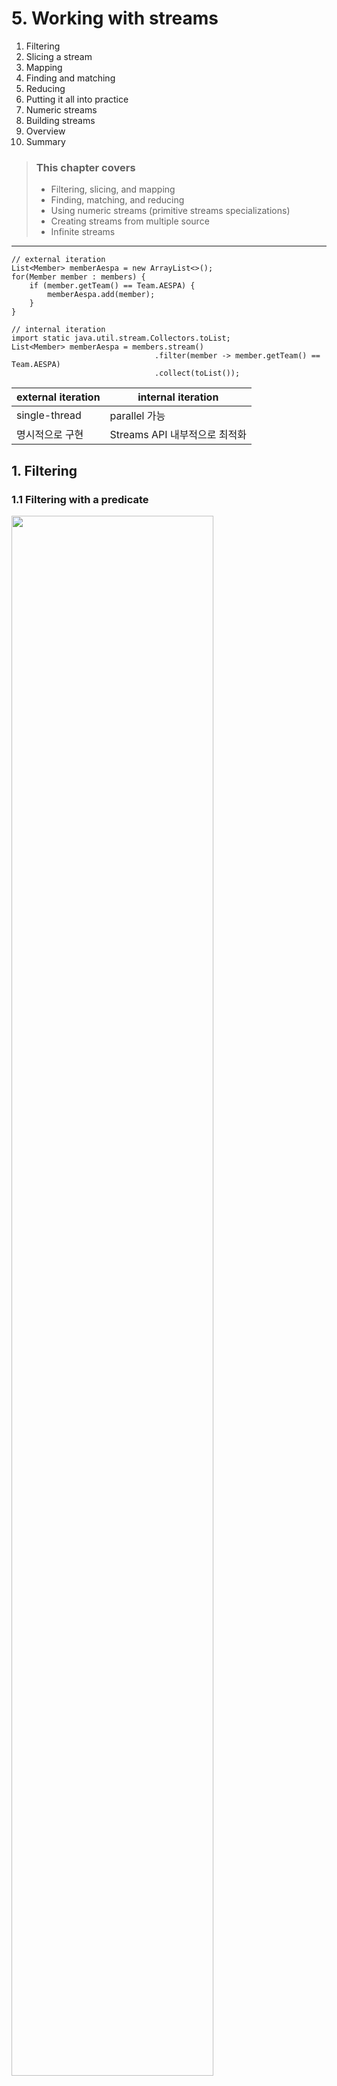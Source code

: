 # 5. Working with streams

1. Filtering
2. Slicing a stream
3. Mapping
4. Finding and matching
5. Reducing
6. Putting it all into practice
7. Numeric streams
8. Building streams
9. Overview
10. Summary

> ### This chapter covers
> - Filtering, slicing, and mapping
> - Finding, matching, and reducing
> - Using numeric streams (primitive streams specializations)
> - Creating streams from multiple source
> - Infinite streams

---

````
// external iteration
List<Member> memberAespa = new ArrayList<>();
for(Member member : members) {
    if (member.getTeam() == Team.AESPA) {
        memberAespa.add(member);
    }
}

// internal iteration
import static java.util.stream.Collectors.toList;
List<Member> memberAespa = members.stream()
                                .filter(member -> member.getTeam() == Team.AESPA)
                                .collect(toList());
````

| external iteration | internal iteration    |
|--------------------|-----------------------|
| single-thread      | parallel   가능         |
| 명시적으로 구현           | Streams API 내부적으로 최적화 |

## 1. Filtering

### 1.1 Filtering with a predicate

<img src="img.png"  width="80%"/>

````
List<Member> memberIsDebut = members.stream()
                                    .filter(Member::isDebut)
                                    .collect(toList());
````

- `filter` : `Predicate`를 인수로 받아서 새로운 스트림을 반환
  - 반환 stream의 요소는 `Predicate`를 만족하는 원본 stream의 element

### 1.2 Filtering unique elements

<img src="img_1.png"  width="80%"/>

````
List<String> members = Arrays.asList("KARINA", "WINTER", "GISELLE", "NINGNING", "KARINA");

members.stream()
        .distinct()
        .forEach(System.out::println);
````

````bash
member = KARINA
member = WINTER
member = GISELLE
member = NINGNING
````

- `distinct` : 중복을 제거한 스트림을 반환
- `hashCode`, `equals`를 사용

## 2. Slicing a stream (Since Java 9)

- 특정 element를 drop하거나 skip 하는 방법

### 2.1 Slicing using a predicate

- `takeWhile()`, `dropWhile()`
- **이미 정렬된 stream에서 적합**

#### USING TAKEWHILE

- 크기가 큰 stream에 적합
- `Predicate` 에 부합한 조건이 아닌게 나올 때까지 요소를 반환

````
// fitler
List<Member> aespa1 = memberList.stream().filter(member -> {
    System.out.println("filter: " + member.getName());
    return member.getTeam() == Member.Team.AESPA;
}).toList();

// takeWhile
List<Member> aespa2 = memberList.stream().takeWhile(member -> {
    System.out.println("takeWhile: " + member.getName());
    return member.getTeam() == Member.Team.AESPA;
}).toList();
````

```bash
filter: karina
filter: winter
filter: gisele
filter: ningning
filter: irene
filter: seulgi
filter: wendy
filter: joy
filter: yeri
filter: hani
filter: hyerin
filter: minzi

takeWhile: karina
takeWhile: winter
takeWhile: gisele
takeWhile: ningning
takeWhile: irene
```

#### USING DROPWHILE

- `Predicate` 에 부합한 조건이 나올 때까지 요소를 제외
- **element가 무한대여도 사용 가능**
- `takeWhile`과 반대

````
List<Member> notAespa = memberList.stream().dropWhile(member -> {
    System.out.println("dropWhile: " + member.getName());
    return member.getTeam() == Member.Team.AESPA;
}).toList();
````

### 2.2 Truncating a stream

- `limit(n)` : size가 n인 stream 반환
- 순서 정렬에 상관없이 사용 가능

````
List<Member> aespaTwoMember = memberList.stream()
                                        .filter(member -> member.getTeam() == Member.Team.AESPA)
                                        .limit(2)
                                        .toList();
````

### 2.3 Skipping elements

- `skip(n)` : 시작 element부터 n개의 element를 버리고 반환
- n이 stream 사이즈보다 크면 빈 stream 반환

````
List<Member> aespaTwoMember = memberList.stream()
                                        .filter(member -> member.getTeam() == Member.Team.AESPA)
                                        .skip(2)
                                        .toList();
````

## 3. Mapping

- SQL `SELECT` 절에 컬럼을 지정하는 것과 유사
- `map()`, `flatMap()`

### 3.1 Applying a function to each element of a stream

- `map()` : function을 인수로 받아서 새로운 stream을 반환
  - function을 각 element에 적용한 결과로 구성된 stream 반환

````
List<String> memberNamesAespa = memberList.stream()
                                        .filter(member -> member.getTeam() == Member.Team.AESPA)
                                        .map(Member::getName)
                                        .toList();

// 멤버 이름의 글자수 출력
List<Integer> memberNameLengthAespa = memberList.stream()
                                                .filter(member -> member.getTeam() == Member.Team.AESPA)
                                                .map(Member::getName)
                                                .map(String::length)
                                                .toList();
````

### 3.2 Flattening streams

- `flatMap()` : `Function`을 인수로 받아서 새로운 stream을 반환
  - function을 각 element에 적용한 결과로 구성된 stream 반환
  - **각 function의 결과 stream을 하나의 stream으로 연결**

````
// 아래 words 배열에서 중복을 제거한 문자열을 반환하려함
// reuslt = ["H", "e", "l", "o", "W", "r", "d"]
String[] words = {"Hello", "World"};
````

#### ATTEMPT USING MAP AND ARAYS.STREAM

````
// 실패
List<Stream<String>> wordUnique = words.stream() // return : Stream<String>
                                        .map(word -> word.split("")) // return : Stream<String[]> 
                                        .map(Arrays::stream) // return : Stream<Stream<String>>
                                        .distinct()
                                        .toList();
````

#### USING FLATMAP

<img src="img_2.png"  width="80%"/>

````
List<String> wordUnique = words.stream() // return : Stream<String>
                                .map(word -> word.split("")) // return : Stream<String[]> 
                                .flatMap(Arrays::stream) // return : Stream<String>
                                .distinct()
                                .toList();
````

````
List<int[]> pairs = numbers1.stream()
                            .flatMap(i ->
                                    numbers2.stream()
                                            .filter(j -> (i + j) % 3 == 0)
                                            .map(j -> new int[]{i, j}))
                            .collect(toList());

List<int[]> pairs2 = new ArrayList<>();
for (int i : numbers1) {
    for (int j : numbers2) {
        pairs2.add(new int[]{i, j});
    }
}
````

## 4. Finding and matching

- `allMatch()`, `anyMatch()`, `nonMatch()`, `findFirst()`, `findAny()`
- short-circuiting operation : **stream의 일부 element만 확인하고 전체 stream을 확인하지 않아도 되는 operation**
  - 큰 사이즈의 stream에서는 성능 향상에 도움이 됨

### 4.1 Checking to see if a predicate matches at least one element

- `anyMatch()` : `Predicate`에 부합하는 element가 하나라도 있으면 `true` 반환
- terminal operation

````
if(memberList.stream().anyMatch(Member::getIsDebut)) {
  System.out.println("there is a debut member");
}
````

### 4.2 Checking to see if a predicate matches all elements

- `allMatch()` : `Predicate`에 부합하는 element가 모두 있으면 `true` 반환

````
if(memberList.stream().allMatch(Member::checkIsNotChild)) {
  System.out.println("there is a not child member");
}
````

#### NONEMATCH

- `noneMatch()` : `Predicate`에 부합하는 element가 하나도 없으면 `true` 반환

````
if (memberList.stream().noneMatch(Member::unknownTeam)) {
  System.out.println("there is no unknown team member");
}
````

### 4.3 Finding an element

- `findAny()` : stream에서 임의의 element를 반환
- short-circuiting operation
  - 조건에 맞는 element를 찾으면 바로 반환하고 stream을 종료

````
memberList.stream()
        .filter(member -> member.getTeam() == Member.Team.AESPA)
        .filter(Member::checkIsAdult)
        .findAny()
        .ifPresent(member -> System.out.println("member = " + member));
````

#### OPTIONAL IN A NUTSHELL

- `java.util.Optional` : `null`이 아닌 값을 포함하거나, 아니면 아무것도 포함하지 않을 수 있는 container object
- `isPresent()` : `Optional`이 값을 포함하면 `true` 반환
- `ifPresent(Consumer)` : `Optional`이 값을 포함하면 `Consumer`를 실행
- `get()` : `Optional`이 값을 포함하면 값을 반환, 아니면 `NoSuchElementException` 발생
- `orElse(T)` : `Optional`이 값을 포함하면 값을 반환, 아니면 `T`를 반환

### 4.4  Finding the first element

`findFirst()` : stream에서 첫 번째 element를 반환

````
memberList.stream()
        .filter(member -> member.getTeam() == Member.Team.NEW_JEANS)
        .findFirst()
        .ifPresent(member -> System.out.println("NEW_JEANS leader is" + member));
````

#### `findFirst()` vs `findAny()`

| method        | use case                       | parallel                                          |
|---------------|--------------------------------|---------------------------------------------------|
| `findFirst()` | stream의 첫번째 element            | 병렬 실행에 부적합<br/>병렬로 분산된 stream의 첫번째 element 선별 어려움 |
| `findAny()`   | 순서에 상관없이 가장 접근이 빠른 첫번쨰 element | 유용                                                |

## 5. Reducing

- intermediate operation, terminal operation
- terminal operation > reduction operation :collection의 모든 element를 처리해서 값을 도출하는 operation
- e.g. `sum()`, `max()`, `min()`, `count()`
-

### 5.1 Summing the elements

<img src="img_3.png"  width="80%"/>

````
List<Integer> nubmers = List.of(4, 5, 3, 9);
int sum = nubmers.stream().reduce(0, (a, b) -> a + b);
int sum = nubmers.stream().reduce(0, Integer::sum);
// int sum = nubmers.stream().reduce(0, (a, b) -> Integer.sum(a, b));
````

- 0 : 초기값
- `BinaryOperator<T>` : 두 element를 조합해서 하나의 값을 반환하는 functional interface
- 순차적으로 stream의 element를 하나씩 처리하면서 누적된 값을 반환
  1. 0 + 4
  2. 4 + 5
  3. 5 + 3
  4. 8 + 9
  5. return : 17

#### NO INITIAL VALUE

````
Optional<Integer> sum = nubmers.stream().reduce((a, b) -> (a + b));
````

- `Optional` : stream이 비었으면 null 반환

### 5.2 Maximum and minimum

<img src="img_4.png"  width="80%"/>

````
Optional<Integer> max = nubmers.stream().reduce(Integer::max);
Optional<Integer> min = nubmers.stream().reduce(Integer::min);
// Optional<Integer> max = nubmers.stream().reduce((a, b) -> Integer.max(a, b));
// Optional<Integer> min = nubmers.stream().reduce((a, b) -> Integer.min(a, b));
````

### Benefit of the reduce and parallelism

````
int sum = numbers.parallelStream().reduce(0, Integer::sum);
````

- reduce : parallel을 쉽게 작성할 수 있음
- 기존에는 파티션을 나누고, 각 파티션의 합을 계산한 다음에 합을 계산하는 과정을 거쳐야 함
- mutable-accumulator pattern : `sum` 변수에 누산해가는 방식
  - `sum` 변수를 공유하면서 병렬로 실행할 때 문제가 발생할 수 있음

### Stream operations : stateless vs stateful

| operation                         | 특징                                                                                                            | 병렬  | 예시                                       | 
|-----------------------------------|---------------------------------------------------------------------------------------------------------------|-----|------------------------------------------|
| stateless operation <br/>(무상태 연산) | 각 element를 독립적으로 처리                                                                                           | 적합  | `map()`, `filter()`                      |
| stateful operation <br/>(유상태 연산)  | 여러 element를 건너뛰거나 element를 하나의 값으로 누적<br/>stream의 크기가 크거나 무한일 때 성능 문제 발생<br/>e.g. 정렬 작업 시 모든 element가 버퍼링되어야함 | 부적합 | `distinct()`, `sort()`, `sum()`, `max()` |

### Intermediate and terminal operations

| Type                                  | Operation   | Return type   | Type/functional interface used | Function descriptor |
|---------------------------------------|-------------|---------------|--------------------------------|---------------------|
| Intermediate                          | `filter`    | `Stream<T>`   | `Predicate<T>`                 | `T -> boolean`      |
| Intermediate                          | `takeWhile` | `Stream<T>`   | `Predicate<T>`                 | `T -> boolean`      |
| Intermediate                          | `dropWhile` | `Stream<T>`   | `Predicate<T>`                 | `T -> boolean`      |
| Intermediate                          | `map`       | `Stream<R>`   | `Function<T, R>`               | `T -> R`            |
| Intermediate                          | `flatMap`   | `Stream<R>`   | `Function<T, Stream<R>>`       | `T -> Stream<R>`    |
| Intermediate<br/>(stateful-unbounded) | `distinct`  | `Stream<T>`   | `none`                         |                     |
| Intermediate<br/>(stateful-unbounded) | `skip`      | `Stream<T>`   | `long`                         |                     |
| Intermediate<br/>(stateful-bounded)   | `limit`     | `Stream<T>`   | `long`                         |                     |
| Intermediate<br/>(stateful-bounded)   | `sorted`    | `Stream<T>`   | `Comparator<T>`                | `T, T -> int`       |
| Terminal                              | `anyMatch`  | `boolean`     | `Predicate<T>`                 | `T -> boolean`      |
| Terminal                              | `noneMatch` | `boolean`     | `Predicate<T>`                 | `T -> boolean`      |
| Terminal                              | `allMatch`  | `boolean`     | `Predicate<T>`                 | `T -> boolean`      |
| Terminal                              | `findAny`   | `Optional<T>` | `none`                         |                     |
| Terminal                              | `findFirst` | `Optional<T>` | `none`                         |                     |
| Terminal                              | `forEach`   | `void`        | `Consumer<T>`                  | `T -> void`         |
| Terminal                              | `collect`   | `R`           | `Collector<T, A, R>`           | `none`              |
| Terminal                              | `count`     | `long`        | `none`                         |                     |
| Terminal<br/>(stateful-bounded)       | `reduce`    | `Optional<T>` | `BinaryOperator<T>`            | `T, T -> T`         |

## 6. Putting it all into practice

1. Find all transactions in the year 2011 and sort them by value (small to high).
2. What are all the unique cities where the traders work?
3. Find all traders from Cambridge and sort them by name.
4. Return a string of all traders’ names sorted alphabetically.
5. Are any traders based in Milan?
6. Print the values of all transactions from the traders living in Cambridge.
7. What’s the highest value of all the transactions?
8. Find the transaction with the smallest value.

### 6.1 The domain: Traders and Transactions

<details>
<summary>실습 코드 : 예제에 사용할 클래스 `Trader`, `Transaction`</summary>

````java
public class Trader {
    private final String name;
    private final String city;

    public Trader(String n, String c) {
        this.name = n;
        this.city = c;
    }

    public String getName() {
        return this.name;
    }

    public String getCity() {
        return this.city;
    }

    public String toString() {
        return "Trader:" + this.name + " in " + this.city;
    }
}


public class Transaction {
    private final Trader trader;
    private final int year;
    private final int value;

    public Transaction(Trader trader, int year, int value) {
        this.trader = trader;
        this.year = year;
        this.value = value;
    }

    public Trader getTrader() {
        return this.trader;
    }

    public int getYear() {
        return this.year;
    }

    public int getValue() {
        return this.value;
    }

    public String toString() {
        return "{" + this.trader + ", " +
                "year: " + this.year + ", " +
                "value:" + this.value + "}";
    }
}

````

````
Trader raoul = new Trader("Raoul", "Cambridge");
    Trader mario = new Trader("Mario", "Milan");
    Trader alan = new Trader("Alan", "Cambridge");
    Trader brian = new Trader("Brian", "Cambridge");
    List<Transaction> transactions = Arrays.asList(
                                          new Transaction(brian, 2011, 300),
                                          new Transaction(raoul, 2012, 1000),
                                          new Transaction(raoul, 2011, 400),
                                          new Transaction(mario, 2012, 710),
                                          new Transaction(mario, 2012, 700),
                                          new Transaction(alan, 2012, 950));
}

````

</details>

### 6.2 Solutions

````
// 1. Find all transactions in the year 2011 and sort them by value (small to high).
List<Transaction> sol1 = transactions.stream()
                                    .filter(t -> t.getYear() == 2011)
                                    .sorted(Comparator.comparing(Transaction::getValue))
                                    .collect(Collectors.toList());

// 2. What are all the unique cities where the traders work?
List<String> sol2 = transactions.stream()
                                .map(t -> t.getTrader().getCity())
                                .distinct()
                                .collect(toList());
                                
// 3. Find all traders from Cambridge and sort them by name.
List<Trader> sol3 = transactions.stream()
                                .map(t -> t.getTrader())
                                .filter(trader -> trader.getCity().equals("Cambridge"))
                                .distinct()
                                .sorted(Comparator.comparing(Trader::getName))
                                .collect(toList());
                                                       
// 4. Return a string of all traders’ names sorted alphabetically.
String sol4 = transactions.stream()
                          .map(t -> t.getTrader().getName())
                          .distinct()
                          .sorted()
                          .reduce("", (n1, n2) -> n1 + " " + n2);

String sol4Better = transactions.stream().map(transaction -> transaction.getTrader().getName())
                                        .distinct()
                                        .sorted()
                                        .collect(joining());

// 5. Are any traders based in Milan?
Boolean sol5 = transactions.stream()
                            .anyMatch(t -> t.getTrader().getCity().equals("Milan"));  
                            
// 6. Print the values of all transactions from the traders living in Cambridge.
transactions.stream()
            .forEach(t -> {
                if (t.getTrader().getCity().equals("Cambridge"))
                    System.out.println(t.getValue());
            });
            
// 가동성 up
transactions.stream()
            .filter(t -> t.getTrader().getCity().equals("Cambridge"))
            .map(Transaction::getValue)
            .forEach(System.out::println);

// 7. What’s the highest value of all the transactions?
Optional<Integer> sol7 = transactions.stream()
                                      .map(Transaction::getValue)
                                      .reduce(Integer::max);

// 8. Find the transaction with the smallest value.
Optional<Transaction> sol8 = transactions.stream()
        .reduce((t1, t2) ->
                t1.getValue() < t2.getValue() ? t1 : t2
        );
        
Optional<Transaction> sol8Better = transactions.stream()
                                                .min(Comparator.comparing(Transaction::getValue));
````

## 7. Numeric streams

````
int ageTotal = members.stream()
                       .map(Member::getAge)
                        .reduce(0, Integer::sum);  
````

- `reduce`로 합계를 구하면,
  - unboxing 필요
  - 가독성 별로
- **primitive stream specializations** : number로 된 Stream에 특화

### 7.1 Primitive stream specialization

- `IntStream`, `DoubleStream`, `LongStream`
- boxing 비용 없음
- numberic stream을 다루는 특화된 메서드 제공 e.g. `sum()`, `max()`, `min()`, `average()`
- object stream으로 다시 convert 가능

#### MAPPING TO A NUMERIC STREAM

- `mapToInt()`, `mapToDouble()`, `mapToLong()`
- specialized stream을 리턴

````
int ageTotal = members.stream() // Return : Stream<Member>
                       .mapToInt(Member::getAge) // Return : IntStream, not Stream<Integer>
                       .sum();  
````

#### COMVERTING BACK TO A STREAM OF OBJECTS

- nonspecialized stream으로 다시 convert 가능
- `boxed()`

````
IntStream intStream = members.stream()
                             .mapToInt(Member::getAge);
Stream<Integer> stream = intStream.boxed();
````

#### DEFAULT VALUES : OptionalInt

- `OptionalInt`, `OptionalDouble`, `OptionalLong`
- 각 specialized stream에 대응하는 container
- 값이 없을 수도 있고, 0일 수도 있음

````
OptionalInt maxAge = members.stream()
                            .mapToInt(Member::getAge)
                            .max();

int maxAge = maxAge.orElse(-1);
````

### 7,2 Numeric ranges

- `range()`, `rangeClosed()` : 범위를 활용해서 숫자 스트림을 만들 수 있음
  - `range()` : 배타적
  - `rangeClosed()` : 배타적 X

````
IntStream evenNumbers = IntStream.rangeClosed(1, 100)
                                 .filter(n -> n % 2 == 0);
                                 
System.out.println(evenNumbers.count()); // 50개의 짝수 출력

IntStream evenNumbers = IntStream.range(1, 100)
                                 .filter(n -> n % 2 == 0);
                                 
System.out.println(evenNumbers.count()); // 49개의 짝수 출력
````

### 7.3 Putting numerical streams into practice : Pythagorean triples

#### PYTHAGOREAN TRIPLES

- 피타고라스 정리 : a^2 + b^2 = c^2
- e.g. (3, 4, 5)일 떄, 3^2 + 4^2 = 5^2
- 피타고라스 정리를 만족하는 (a, b, c) 쌍은 **무한함**

#### REPRESENTING A TRIPLE

````
int[] triples = new int[]{3, 4, 5}; // (3, 4, 5)를 표현하는 배열
````

#### FILTTERING GOOD COMBINATIONS

(a, b)가 주어졌을 때, 올바른 조합인지 확인하는 방법

````
filter(b -> Math.sqrt(a*a + b*b) % 1 == 0)
````

#### GENERATING TRIPLES

````
stream.filter(b -> Math.sqrt(a*a + b*b) % 1 == 0)
      .map(b -> new int[]{a, b, (int) Math.sqrt(a*a + b*b)});
````

#### GENERATING B VALUES

````
IntStream.rangeClosed(1, 100) // return : IntStream
          .filter(b -> Math.sqrt(a*a + b*b) % 1 == 0)
          .boxed() // return : Stream<Integer>
          .map(b -> new int[]{a, b, (int) Math.sqrt(a*a + b*b)}); // return : Stream<int[]>
````

#### GENERATING A VALUES

````
Stream<int[]> pythagoreanTriples1 =
        IntStream.rangeClosed(1, 100).boxed() // return : Stream<Integer> 1, 2, 3, ..., 100
                 .flatMap(a -> IntStream.rangeClosed(a, 100) // return : IntStream 1, 2, 3, ..., 100
                                        .filter(b -> Math.sqrt(a*a + b*b) % 1 == 0) // return : IntStream, 피타고라스 정리를 만족하는 b
                                        .mapToObj(b -> new int[]{a, b, (int) Math.sqrt(a*a + b*b)}));
````

#### RUNNING THE CODE

````
pythagoreanTriples1.limit(5)
                   .forEach(t -> System.out.println(t[0] + ", " + t[1] + ", " + t[2]));
````

```bash
3, 4, 5
5, 12, 13
6, 8, 10
...
```

#### CAN WE DO BETTER?

- `pythagoreanTriples1` 은 제곱근 계산 `Math.sqrt(a*a + b*b)`을 2번 하고 있음
- `maptObj()` -> `filter()` 순서로 변경

````
Stream<double[]> pythagoreanTriples2 = 
  IntStream.rangeClosed(1, 100).boxed()
        .flatMap(a -> IntStream.rangeClosed(a, 100)
                                .mapToObj(b -> new double[]{a, b, Math.sqrt(a * a + b * b)})
                                .filter(t -> t[2] % 1 == 0));
````

## 8. Building streams

### 8.1 Streams from values

- `Stream.of()`
- 파라미터로 전달된 값들을 가지는 스트림을 만듦

````
Stream<String> streamAespa = Stream.of("Karina", "Winter", "Giselle", "Ningning");
stream.map(String::toUpperCase)
      .forEach(System.out::println);
      
Stream<String> emptyStream = Stream.empty();
````

### 8.2 Streams from nullable (Since Java 9)

- nullable object로부터 stream 생성
- `Stream.ofNullable()`

````
String nullalbeStr = System.getProperty("user.nameList");
Stream<String> stream = nullalbeStr == null ? Stream.empty() : Stream.of(nullalbeStr);

// ofNullable() 사용
Stream<String> stream = Stream.ofNullable(System.getProperty("user.nameList"));

// flatMap() 이랑 같이 사용
Stream<String> stream = Stream.of("user.memberAespa", "user.memberRedVelvet", "user.memberNewJeans")
                              .flatMap(s -> Stream.ofNullable(System.getProperty(s)));
````

### 8.3 Streams from arrays

- `Arrays.stream()`
- 배열로부터 stream 생성

````
int[] numbers = {2, 3, 5, 7, 11, 13};
int sum = Arrays.stream(numbers).sum();
````

### 8.4 Streams from files

- Java NIO API : I/O 명령 실행, e.g. 파일 읽기, 쓰기, 삭제 등
- Streams API 사용시 적합
- `java.nio.file.Files` 의 메서드들이 stream을 반환
  - e.g. `Files.list()`, `Files.find()`, `Files.lines()`, `Files.walk()`

````
/*
memberNameList.txt 예시

Karina Winter Giselle Ningning
Wendy Irene Seulgi Joy Yeri
Karina Giselle
Irene Seulgi Joy Yeri
...
*/

long cntUniqueMemberName = 0;
try(Stream<String> lines = Files.lines(Paths.get("memberNameList.txt"), Charset.defaultCharset())) {
    cntUniqueMemberName = lines.flatMap(line -> Arrays.stream(line.split(" ")))
                               .distinct()
                               .count();
} catch (IOException e) {
    e.printStackTrace();
}

````

### 8.5 Streams from functions : creating infinite streams!

- `Stream.iterate()`, `Stream.generate()` : function으로부터 stream 생성
- infinite stream 생성 가능
- **unbounded** : 계산 범위에 제한이 없음, Collection과의 차이점

#### ITERATE

- `iterate()` : initial value와 `UnaryOperator<T>`를 인자로 받음
- `UnaryOperator<T>`의 lamda에 이전 element를 넘겨줌

````
Stream.iterate(0, n -> n + 2)
      .limit(10)
      .forEach(System.out::println);
      
// since java 9
// iterate()의 두번째 인자로 Predicate<T>를 받음

Stream.iterate(0, n -> n < 100, n -> n + 2) // 100보다 작은 짝수
      .forEach(System.out::println); 

// takeWhile() 로 대체 가능
Stream.iterate(0, n -> n + 2)
      .takeWhile(n -> n < 100) 
      .forEach(System.out::println);

// filter()로 불가능
Stream.iterate(0, n -> n + 2)
      .filter(n -> n < 100) // 무한
      .forEach(System.out::println);
````

#### GENERATE

- `generate()` : `Supplier<T>`를 인자로 받음
- **`Supplier`는 stateless한 것이 좋음**
  - stateeful은 병렬 처리에 적합하지 않음

````
Stream.generate(Math::random)
      .limit(5)
      .forEach(System.out::println);
      
IntStream numberOnes = IntStream.generate(() -> 1);
IntStream numberTwos = IntStream.generate(new IntSupplier() {
    @Override
    public int getAsInt() {
        return 2;
    }
}); // stateful : 익명 클래스는 field를 가질 수 있음
````

### staeless vs stateful (e.g. Fibonacci sequence)

- stateless : 이전 element를 알 필요가 없음
- stateful : 이전 element를 알아야 함

````
// stateless
Stream.iterate(new int[]{0, 1}, (e) -> new int[]{e[1], e[0] + e[1]})
        .limit(20)
        .forEach(t -> System.out.println("(" + t[0] + "," + t[1] + ")"));
        
// stateful
IntSupplier fib = new IntSupplier(){
  private int previous = 0;
  private int current = 1;
  
  @Override
  public int getAsInt(){
    int oldPrevious = this.previous;
    int nextValue = this.previous + this.current;
    this.previous = this.current;
    this.current = nextValue;
    return oldPrevious;
 }
};

IntStream.generate(fib).limit(10).forEach(System.out::println);
````

## 9. Overview

streams은 복잡한 데이터 처리를 간단하게 구현할 수 있게 해줌

## 10. Summary

- Streams API는 복잡한 data 처리 query를 할 수 있게 해줌
- filter & slicing : `filter()`, `distinct()`, `takewhile()`(java 9), `dropwhile()`(java 9), `skip()`, `limit()`
- `takewhile()`과 `dropwhile()`은 정렬 되어있는 Stream에서 `filter()`보다 효율적
- extract & transform : `map()`, `flatMap()`
- find & search : `findFirst()`, `findAny()`, `anyMatch()`, `allMatch()`, `noneMatch()`
- short-circuiting : 탐색이 완료되면 연산을 마치고 stream을 닫음
- element에 대한 반복적인 연산으로 단일 결과 만들기 : `reduce()` e.g. `sum()`, `max()`, `min()`
- stateless vs stateful
  - stateless :  : `filter()`, `map()`
  - stateful : `reduce()`, `sorted()`, `distinct()`
- primitive specilization stremas : `IntStream`, `LongStream`, `DoubleStream`
- Streams는 collection, values, arrays, files, functions로부터 생성 가능
  - function : `iterate()`, `generate()`
- infinite stream 생성 가능
  - 연산이 실행될 때까지 생성을 미루기 때문에 가능
  - `limit()`으로 제한 가능